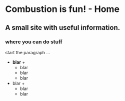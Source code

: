 # Combustion is fun! - Home

## A small site with useful information.
### where you can do stuff



start the paragraph ...


+ **blar** +
  - blar
  - blar
  - blar
+ blar +
  - blar
  - blar
